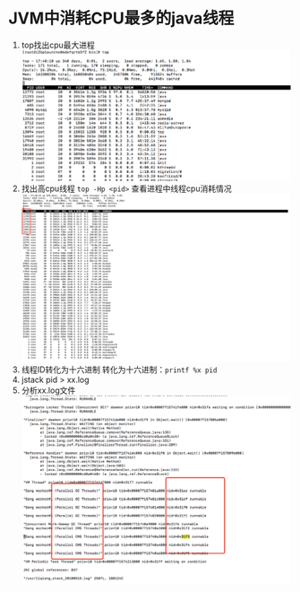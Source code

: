# JVM中消耗CPU最多的java线程
1. top找出cpu最大进程
![top](../images/topimage.png)
2. 找出高cpu线程 `top -Hp <pid>` 查看进程中线程cpu消耗情况
![toph](../images/tophimage.png)
3. 线程ID转化为十六进制 转化为十六进制：`printf %x pid`
4. jstack pid > xx.log
5. 分析xx.log文件
![jstackfile](../images/jstackfile.png)

